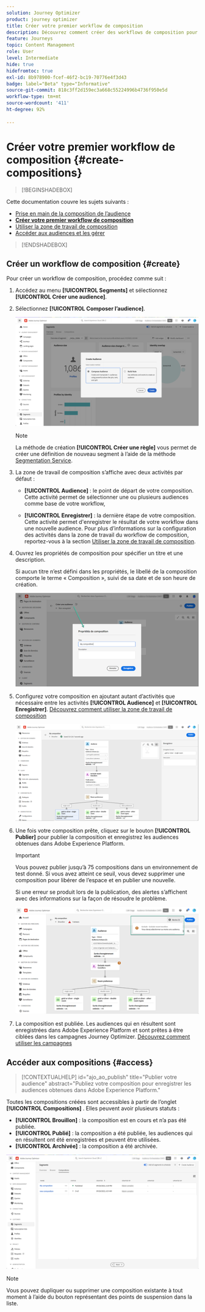 ```yaml
---
solution: Journey Optimizer
product: journey optimizer
title: Créer votre premier workflow de composition
description: Découvrez comment créer des workflows de composition pour combiner et organiser des audiences existantes.
feature: Journeys
topic: Content Management
role: User
level: Intermediate
hide: true
hidefromtoc: true
exl-id: 8b978900-fcef-46f2-bc19-70776e4f3d43
badge: label="Beta" type="Informative"
source-git-commit: 818c3ff2d159ec3a668c55224996b4736f950e5d
workflow-type: tm+mt
source-wordcount: '411'
ht-degree: 92%

---
```


# Créer votre premier workflow de composition {#create-compositions}

>[!BEGINSHADEBOX]

Cette documentation couvre les sujets suivants :

* [Prise en main de la composition de l’audience](get-started-audience-orchestration.md)
* **[Créer votre premier workflow de composition](create-compositions.md)**
* [Utiliser la zone de travail de composition](composition-canvas.md)
* [Accéder aux audiences et les gérer](access-audiences.md)

>[!ENDSHADEBOX]

## Créer un workflow de composition {#create}

Pour créer un workflow de composition, procédez comme suit :

1. Accédez au menu **[!UICONTROL Segments]** et sélectionnez **[!UICONTROL Créer une audience]**.

1. Sélectionnez **[!UICONTROL Composer l’audience]**.

   ![](assets/audiences-create.png)

   >[!NOTE]
   >
   >La méthode de création **[!UICONTROL Créer une règle]** vous permet de créer une définition de nouveau segment à l’aide de la méthode [Segmentation Service](https://experienceleague.adobe.com/docs/experience-platform/segmentation/ui/overview.html?lang=fr).

1. La zone de travail de composition s’affiche avec deux activités par défaut :

   * **[!UICONTROL Audience]** : le point de départ de votre composition. Cette activité permet de sélectionner une ou plusieurs audiences comme base de votre workflow,

   * **[!UICONTROL Enregistrer]** : la dernière étape de votre composition. Cette activité permet d&#39;enregistrer le résultat de votre workflow dans une nouvelle audience.
   Pour plus d’informations sur la configuration des activités dans la zone de travail du workflow de composition, reportez-vous à la section [Utiliser la zone de travail de composition](composition-canvas.md).

1. Ouvrez les propriétés de composition pour spécifier un titre et une description.

   Si aucun titre n’est défini dans les propriétés, le libellé de la composition comporte le terme « Composition », suivi de sa date et de son heure de création.

   ![](assets/audiences-properties.png)

1. Configurez votre composition en ajoutant autant d’activités que nécessaire entre les activités **[!UICONTROL Audience]** et **[!UICONTROL Enregistrer]**. [Découvrez comment utiliser la zone de travail de composition](composition-canvas.md)

   ![](assets/audiences-publish.png)

1. Une fois votre composition prête, cliquez sur le bouton **[!UICONTROL Publier]** pour publier la composition et enregistrez les audiences obtenues dans Adobe Experience Platform.

   >[!IMPORTANT]
   >
   >Vous pouvez publier jusqu’à 75 compositions dans un environnement de test donné. Si vous avez atteint ce seuil, vous devez supprimer une composition pour libérer de l’espace et en publier une nouvelle.

   Si une erreur se produit lors de la publication, des alertes s’affichent avec des informations sur la façon de résoudre le problème.

   ![](assets/audiences-alerts.png)

1. La composition est publiée. Les audiences qui en résultent sont enregistrées dans Adobe Experience Platform et sont prêtes à être ciblées dans les campagnes Journey Optimizer. [Découvrez comment utiliser les campagnes](../campaigns/get-started-with-campaigns.md)

## Accéder aux compositions {#access}

>[!CONTEXTUALHELP]
>id="ajo_ao_publish"
>title="Publier votre audience"
>abstract="Publiez votre composition pour enregistrer les audiences obtenues dans Adobe Experience Platform."

Toutes les compositions créées sont accessibles à partir de l’onglet **[!UICONTROL Compositions]** . Elles peuvent avoir plusieurs statuts :

* **[!UICONTROL Brouillon]** : la composition est en cours et n’a pas été publiée.
* **[!UICONTROL Publié]** : la composition a été publiée, les audiences qui en résultent ont été enregistrées et peuvent être utilisées.
* **[!UICONTROL Archivée]** : la composition a été archivée.

![](assets/audiences-compositions.png)

>[!NOTE]
>
>Vous pouvez dupliquer ou supprimer une composition existante à tout moment à l’aide du bouton représentant des points de suspension dans la liste.
